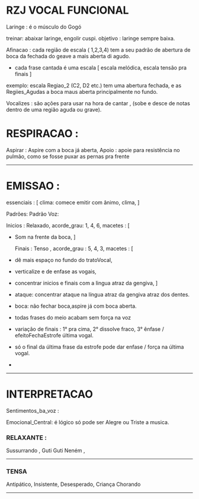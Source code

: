 # RZJ VOCAL FUNCIONAL

Laringe : é o músculo do Gogó

  treinar: abaixar laringe, engolir cuspi.
  objetivo : laringe sempre baixa.

Afinacao : cada região de escala ( 1,2,3,4) tem a seu padrão de abertura de boca da fechada do geave a mais aberta di agudo.

- cada frase cantada é uma escala [ escala melódica, escala tensão pra finais ]

exemplo: escala Regiao_2 (C2, D2 etc.) tem uma abertura fechada, e as Regiies_Agudas a boca maus aberta principalmente no fundo.



Vocalizes : são ações para usar na hora de cantar , (sobe e desce de notas dentro de uma região aguda ou grave).

# RESPIRACAO :
  Aspirar : Aspire com a boca já aberta,
  Apoio : apoie para resistência no pulmão, como se   fosse puxar as pernas pra frente


---
# EMISSAO :

essenciais : [
  clima: comece emitir com ânimo, clima,
]

Padrões: 
 Padrão Voz: 

   Inicios : Relaxado, acorde_grau: 1, 4, 6, macetes : [ 
- Som na frente da boca,
]

   Finais : Tenso , acorde_grau : 5, 4, 3, macetes : [  
- dê mais espaço no fundo do tratoVocal,  
- verticalize e de enfase as vogais,
- concentrar inicios e finais com a lingua atraz da gengiva,
]


- ataque: concentrar ataque na língua atraz da gengiva atraz dos dentes.
- boca: não fechar boca,aspire já com boca aberta.

- todas frases do meio acabam sem força na voz

- variação de finais : 1° pra cima, 2° dissolve fraco, 3° ênfase / efeitoFechaEstrofe última vogal.

- só o final da última frase da estrofe pode dar enfase / força na última vogal.

- 

---
# INTERPRETACAO 
Sentimentos_ba_voz : 

Emocional_Central: é lógico só pode ser Alegre ou Triste a musica.

### RELAXANTE :
Sussurrando , 
Guti Guti Neném ,


---
### TENSA

Antipático,
Insistente,
Desesperado,
Criança Chorando

---



